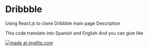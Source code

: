 # Dribbble

Using React.js to clone Dribbble main page
Description

This code translate into Spanish and English 
And you can give like


<a href="https://imgflip.com/gif/2lbzy6"><img src="https://i.imgflip.com/2lbzy6.gif" title="made at imgflip.com"/></a>
